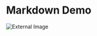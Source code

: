 # Markdown Demo


![External Image](https://s3.amazonaws.com/static.slid.es/logo/v2/slides-symbol-512x512.png)